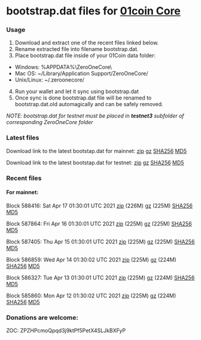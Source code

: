 # bootstrap.dat files for [01coin Core](https://01coin.io)

### Usage

1. Download and extract one of the recent files linked below.
2. Rename extracted file into filename bootstrap.dat.
3. Place bootstrap.dat file inside of your 01Coin data folder:
 - Windows: %APPDATA%\ZeroOneCore\
 - Mac OS: ~/Library/Application Support/ZeroOneCore/
 - Unix/Linux: ~/.zeroonecore/
4. Run your wallet and let it sync using bootstrap.dat
5. Once sync is done bootstrap.dat file will be renamed to bootstrap.dat.old automagically and can be safely removed.

_NOTE: bootstrap.dat for testnet must be placed in **testnet3** subfolder of corresponding ZeroOneCore folder_

### Latest files
Download link to the latest bootstap.dat for mainnet: [zip](https://files.01coin.io/mainnet/bootstrap.dat.zip) [gz](https://files.01coin.io/mainnet/bootstrap.dat.tar.gz) [SHA256](https://files.01coin.io/mainnet/sha256.txt) [MD5](https://files.01coin.io/mainnet/md5.txt)

Download link to the latest bootstap.dat for testnet: [zip](https://files.01coin.io/testnet/bootstrap.dat.zip) [gz](https://files.01coin.io/testnet/bootstrap.dat.tar.gz) [SHA256](https://files.01coin.io/testnet/sha256.txt) [MD5](https://files.01coin.io/testnet/md5.txt)

### Recent files

#### For mainnet:

Block 588416: Sat Apr 17 01:30:01 UTC 2021 [zip](https://files.01coin.io/mainnet/2021-04-17/bootstrap.dat.zip) (226M) [gz](https://files.01coin.io/mainnet/2021-04-17/bootstrap.dat.tar.gz) (225M) [SHA256](https://files.01coin.io/mainnet/2021-04-17/sha256.txt) [MD5](https://files.01coin.io/mainnet/2021-04-17/md5.txt)

Block 587864: Fri Apr 16 01:30:01 UTC 2021 [zip](https://files.01coin.io/mainnet/2021-04-16/bootstrap.dat.zip) (225M) [gz](https://files.01coin.io/mainnet/2021-04-16/bootstrap.dat.tar.gz) (225M) [SHA256](https://files.01coin.io/mainnet/2021-04-16/sha256.txt) [MD5](https://files.01coin.io/mainnet/2021-04-16/md5.txt)

Block 587405: Thu Apr 15 01:30:01 UTC 2021 [zip](https://files.01coin.io/mainnet/2021-04-15/bootstrap.dat.zip) (225M) [gz](https://files.01coin.io/mainnet/2021-04-15/bootstrap.dat.tar.gz) (225M) [SHA256](https://files.01coin.io/mainnet/2021-04-15/sha256.txt) [MD5](https://files.01coin.io/mainnet/2021-04-15/md5.txt)

Block 586859: Wed Apr 14 01:30:02 UTC 2021 [zip](https://files.01coin.io/mainnet/2021-04-14/bootstrap.dat.zip) (225M) [gz](https://files.01coin.io/mainnet/2021-04-14/bootstrap.dat.tar.gz) (224M) [SHA256](https://files.01coin.io/mainnet/2021-04-14/sha256.txt) [MD5](https://files.01coin.io/mainnet/2021-04-14/md5.txt)

Block 586327: Tue Apr 13 01:30:01 UTC 2021 [zip](https://files.01coin.io/mainnet/2021-04-13/bootstrap.dat.zip) (225M) [gz](https://files.01coin.io/mainnet/2021-04-13/bootstrap.dat.tar.gz) (224M) [SHA256](https://files.01coin.io/mainnet/2021-04-13/sha256.txt) [MD5](https://files.01coin.io/mainnet/2021-04-13/md5.txt)

Block 585860: Mon Apr 12 01:30:02 UTC 2021 [zip](https://files.01coin.io/mainnet/2021-04-12/bootstrap.dat.zip) (225M) [gz](https://files.01coin.io/mainnet/2021-04-12/bootstrap.dat.tar.gz) (224M) [SHA256](https://files.01coin.io/mainnet/2021-04-12/sha256.txt) [MD5](https://files.01coin.io/mainnet/2021-04-12/md5.txt)


### Donations are welcome:

ZOC: ZPZHPcmoQpqd3j9ktPf5PetX4SLJkBXFyP

